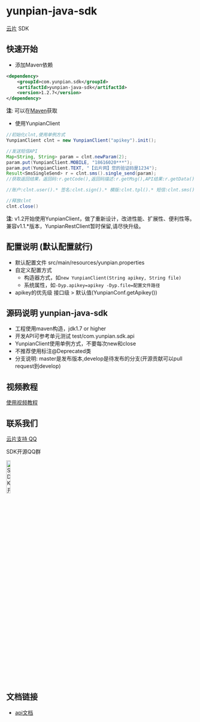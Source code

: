 yunpian-java-sdk
================================
[云片](https://www.yunpian.com/) SDK

## 快速开始

- 添加Maven依赖

```xml
<dependency>
    <groupId>com.yunpian.sdk</groupId>
    <artifactId>yunpian-java-sdk</artifactId>
    <version>1.2.7</version>
</dependency>
```
**注**: 可以在[Maven](http://search.maven.org/#search%7Cga%7C1%7Cyunpian-java-sdk)获取

- 使用YunpianClient

```java
//初始化clnt,使用单例方式
YunpianClient clnt = new YunpianClient("apikey").init();

//发送短信API
Map<String, String> param = clnt.newParam(2);
param.put(YunpianClient.MOBILE, "18616020***");
param.put(YunpianClient.TEXT, "【云片网】您的验证码是1234");
Result<SmsSingleSend> r = clnt.sms().single_send(param);
//获取返回结果，返回码:r.getCode(),返回码描述:r.getMsg(),API结果:r.getData(),其他说明:r.getDetail(),调用异常:r.getThrowable()

//账户:clnt.user().* 签名:clnt.sign().* 模版:clnt.tpl().* 短信:clnt.sms().* 语音:clnt.voice().* 流量:clnt.flow().* 隐私通话:clnt.call().*

//释放clnt
clnt.close() 
```
**注**: v1.2开始使用YunpianClient，做了重新设计，改进性能、扩展性、便利性等。兼容v1.1.*版本，YunpianRestClient暂时保留,请尽快升级。

## 配置说明 (默认配置就行)

- 默认配置文件 src/main/resources/yunpian.properties
- 自定义配置方式
	- 构造器方式，如`new YunpianClient(String apikey, String file)`
	- 系统属性，如`-Dyp.apikey=apikey -Dyp.file=配置文件路径`
- apikey的优先级 接口级 > 默认值(YunpianConf.getApikey())

## 源码说明 yunpian-java-sdk
- 工程使用maven构造，jdk1.7 or higher
- 开发API可参考单元测试 test/com.yunpian.sdk.api
- YunpianClient使用单例方式，不要每次new和close
- 不推荐使用标注@Deprecated类
- 分支说明: master是发布版本,develop是待发布的分支(开源贡献可以pull request到develop)
## 视频教程
[使用视频教程](http://oss-standard.oss-cn-hangzhou.aliyuncs.com/yunpian/app/apiweb/JavaSdkmp4.mp4) 

## 联系我们
[云片支持 QQ](https://static.meiqia.com/dist/standalone.html?eid=30951&groupid=0d20ab23ab4702939552b3f81978012f&metadata={"name":"github"})

SDK开源QQ群

<img src="doc/sdk_qq.jpeg" width="15%" alt="SDK开源QQ群"/>

## 文档链接
- [api文档](https://www.yunpian.com/api2.0/guide.html)

